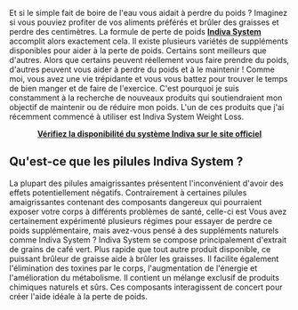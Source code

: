 Et si le simple fait de boire de l'eau vous aidait à perdre du poids ? Imaginez si vous pouviez profiter de vos aliments préférés et brûler des graisses et perdre des centimètres. La formule de perte de poids <strong><a href="https://indivasystem.fr/">Indiva System</a></strong> accomplit alors exactement cela. Il existe plusieurs variétés de suppléments disponibles pour aider à la perte de poids. Certains sont meilleurs que d'autres. Alors que certains peuvent réellement vous faire prendre du poids, d'autres peuvent vous aider à perdre du poids et à le maintenir ! Comme moi, vous avez une vie trépidante et vous vous battez pour trouver le temps de bien manger et de faire de l'exercice. C'est pourquoi je suis constamment à la recherche de nouveaux produits qui soutiendraient mon objectif de maintenir ou de réduire mon poids. L'un de ces produits que j'ai récemment commencé à utiliser est Indiva System Weight Loss.
<p style="text-align: center;"><a href="https://indivasystem.fr/"><strong>Vérifiez la disponibilité du système Indiva sur le site officiel</strong></a></p>

<h2><strong>Qu'est-ce que les pilules Indiva System ?</strong></h2>
La plupart des pilules amaigrissantes présentent l'inconvénient d'avoir des effets potentiellement négatifs. Contrairement à certaines pilules amaigrissantes contenant des composants dangereux qui pourraient exposer votre corps à différents problèmes de santé, celle-ci est Vous avez certainement expérimenté plusieurs régimes pour essayer de perdre ce poids supplémentaire, mais avez-vous pensé à des suppléments naturels comme Indiva System ? Indiva System se compose principalement d'extrait de grains de café vert. Plus rapide que tout autre produit disponible, ce puissant brûleur de graisse aide à brûler les graisses. Il facilite également l'élimination des toxines par le corps, l'augmentation de l'énergie et l'amélioration du métabolisme. Il contient un mélange exclusif de produits chimiques naturels et sûrs. Ces composants interagissent de concert pour créer l'aide idéale à la perte de poids.
